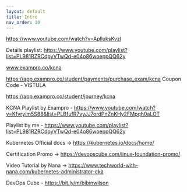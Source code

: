 ```yaml
---
layout: default
title: Intro
nav_order: 10
---
```


https://www.youtube.com/watch?v=AplluksKvzI

Details playlist: https://www.youtube.com/playlist?list=PL981RZRCdpyVTwQd-e04o86woeppQQ62y

www.exampro.co/kcna

https://app.exampro.co/student/payments/purchase_exam/kcna
Coupon Code - VISTULA

https://app.exampro.co/student/journey/kcna

KCNA Playlist by Exampro - https://www.youtube.com/watch?v=Kfvryim5S88&list=PLBfufR7vyJJ7ordPnZnKHy2FMpqh0aLOT

Playlist by me - https://www.youtube.com/playlist?list=PL981RZRCdpyVTwQd-e04o86woeppQQ62y

Kubernetes Official docs -> https://kubernetes.io/docs/home/

Certification Promo -> https://devopscube.com/linux-foundation-promo/

Video Tutorial by Nana -> https://www.techworld-with-nana.com/kubernetes-administrator-cka 

DevOps Cube - https://bit.ly/m/bibinwilson

